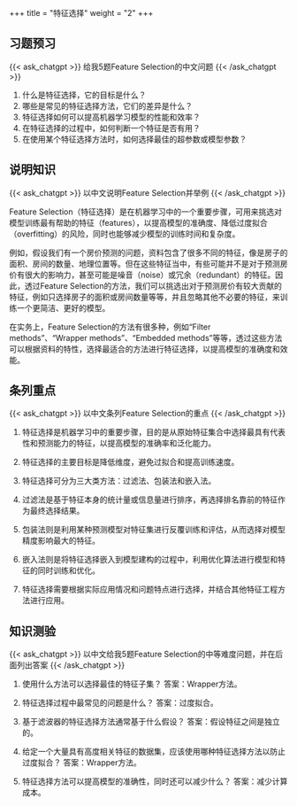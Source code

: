 +++
title = "特征选择"
weight = "2"
+++
## 习题预习
{{< ask_chatgpt >}}
给我5题Feature Selection的中文问题
{{< /ask_chatgpt >}}

1. 什么是特征选择，它的目标是什么？
2. 哪些是常见的特征选择方法，它们的差异是什么？
3. 特征选择如何可以提高机器学习模型的性能和效率？
4. 在特征选择的过程中，如何判断一个特征是否有用？
5. 在使用某个特征选择方法时，如何选择最佳的超参数或模型参数？   

## 说明知识
{{< ask_chatgpt >}}
以中文说明Feature Selection并举例
{{< /ask_chatgpt >}}

Feature Selection（特征选择）是在机器学习中的一个重要步骤，可用来挑选对模型训练最有帮助的特征（features），以提高模型的准确度、降低过度拟合（overfitting）的风险，同时也能够减少模型的训练时间和复杂度。

例如，假设我们有一个房价预测的问题，资料包含了很多不同的特征，像是房子的面积、房间的数量、地理位置等。但在这些特征当中，有些可能并不是对于预测房价有很大的影响力，甚至可能是噪音（noise）或冗余（redundant）的特征。因此，透过Feature Selection的方法，我们可以挑选出对于预测房价有较大贡献的特征，例如只选择房子的面积或房间数量等等，并且忽略其他不必要的特征，来训练一个更简洁、更好的模型。

在实务上，Feature Selection的方法有很多种，例如“Filter methods”、“Wrapper methods”、“Embedded methods”等等，透过这些方法可以根据资料的特性，选择最适合的方法进行特征选择，以提高模型的准确度和效能。   

## 条列重点
{{< ask_chatgpt >}}
以中文条列Feature Selection的重点
{{< /ask_chatgpt >}}

1. 特征选择是机器学习中的重要步骤，目的是从原始特征集合中选择最具有代表性和预测能力的特征，以提高模型的准确率和泛化能力。

2. 特征选择的主要目标是降低维度，避免过拟合和提高训练速度。

3. 特征选择可分为三大类方法：过滤法、包装法和嵌入法。

4. 过滤法是基于特征本身的统计量或信息量进行排序，再选择排名靠前的特征作为最终选择结果。

5. 包装法则是利用某种预测模型对特征集进行反覆训练和评估，从而选择对模型精度影响最大的特征。

6. 嵌入法则是将特征选择嵌入到模型建构的过程中，利用优化算法进行模型和特征的同时训练和优化。

7. 特征选择需要根据实际应用情况和问题特点进行选择，并结合其他特征工程方法进行应用。   

## 知识测验
{{< ask_chatgpt >}}
以中文给我5题Feature Selection的中等难度问题，并在后面列出答案
{{< /ask_chatgpt >}}

1. 使用什么方法可以选择最佳的特征子集？
答案：Wrapper方法。

2. 特征选择过程中最常见的问题是什么？
答案：过度拟合。

3. 基于滤波器的特征选择方法通常基于什么假设？
答案：假设特征之间是独立的。

4. 给定一个大量具有高度相关特征的数据集，应该使用哪种特征选择方法以防止过度拟合？
答案：Wrapper方法。

5. 特征选择方法可以提高模型的准确性，同时还可以减少什么？
答案：减少计算成本。   

